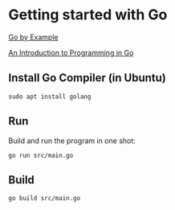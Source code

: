 # Getting started with Go

[Go by Example](https://gobyexample.com/)

[An Introduction to Programming in Go](https://www.golang-book.com/books/intro)

## Install Go Compiler (in Ubuntu)

```console
sudo apt install golang
```

## Run

Build and run the program in one shot:

```console
go run src/main.go
```

## Build

```console
go build src/main.go
```